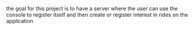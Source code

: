 the goal for this project is to have a server where the user can use the console to register itself and then create or register interest in rides on the application
